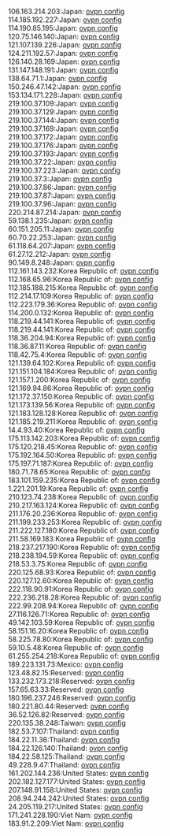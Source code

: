 106.163.214.203:Japan: [ovpn config](vpn/106_163_214_203.ovpn)  
114.185.192.227:Japan: [ovpn config](vpn/114_185_192_227.ovpn)  
114.190.85.195:Japan: [ovpn config](vpn/114_190_85_195.ovpn)  
120.75.146.140:Japan: [ovpn config](vpn/120_75_146_140.ovpn)  
121.107.139.226:Japan: [ovpn config](vpn/121_107_139_226.ovpn)  
124.211.192.57:Japan: [ovpn config](vpn/124_211_192_57.ovpn)  
126.140.28.169:Japan: [ovpn config](vpn/126_140_28_169.ovpn)  
131.147.148.191:Japan: [ovpn config](vpn/131_147_148_191.ovpn)  
138.64.71.1:Japan: [ovpn config](vpn/138_64_71_1.ovpn)  
150.246.47.142:Japan: [ovpn config](vpn/150_246_47_142.ovpn)  
153.134.171.228:Japan: [ovpn config](vpn/153_134_171_228.ovpn)  
219.100.37.109:Japan: [ovpn config](vpn/219_100_37_109.ovpn)  
219.100.37.129:Japan: [ovpn config](vpn/219_100_37_129.ovpn)  
219.100.37.144:Japan: [ovpn config](vpn/219_100_37_144.ovpn)  
219.100.37.169:Japan: [ovpn config](vpn/219_100_37_169.ovpn)  
219.100.37.172:Japan: [ovpn config](vpn/219_100_37_172.ovpn)  
219.100.37.176:Japan: [ovpn config](vpn/219_100_37_176.ovpn)  
219.100.37.193:Japan: [ovpn config](vpn/219_100_37_193.ovpn)  
219.100.37.22:Japan: [ovpn config](vpn/219_100_37_22.ovpn)  
219.100.37.223:Japan: [ovpn config](vpn/219_100_37_223.ovpn)  
219.100.37.3:Japan: [ovpn config](vpn/219_100_37_3.ovpn)  
219.100.37.86:Japan: [ovpn config](vpn/219_100_37_86.ovpn)  
219.100.37.87:Japan: [ovpn config](vpn/219_100_37_87.ovpn)  
219.100.37.96:Japan: [ovpn config](vpn/219_100_37_96.ovpn)  
220.214.87.214:Japan: [ovpn config](vpn/220_214_87_214.ovpn)  
59.138.1.235:Japan: [ovpn config](vpn/59_138_1_235.ovpn)  
60.151.205.11:Japan: [ovpn config](vpn/60_151_205_11.ovpn)  
60.70.22.253:Japan: [ovpn config](vpn/60_70_22_253.ovpn)  
61.118.64.207:Japan: [ovpn config](vpn/61_118_64_207.ovpn)  
61.27.12.212:Japan: [ovpn config](vpn/61_27_12_212.ovpn)  
90.149.8.248:Japan: [ovpn config](vpn/90_149_8_248.ovpn)  
112.161.143.232:Korea Republic of: [ovpn config](vpn/112_161_143_232.ovpn)  
112.168.65.96:Korea Republic of: [ovpn config](vpn/112_168_65_96.ovpn)  
112.185.188.215:Korea Republic of: [ovpn config](vpn/112_185_188_215.ovpn)  
112.214.17.109:Korea Republic of: [ovpn config](vpn/112_214_17_109.ovpn)  
112.223.179.36:Korea Republic of: [ovpn config](vpn/112_223_179_36.ovpn)  
114.200.0.132:Korea Republic of: [ovpn config](vpn/114_200_0_132.ovpn)  
118.219.44.141:Korea Republic of: [ovpn config](vpn/118_219_44_141.ovpn)  
118.219.44.141:Korea Republic of: [ovpn config](vpn/118_219_44_141.ovpn)  
118.36.204.94:Korea Republic of: [ovpn config](vpn/118_36_204_94.ovpn)  
118.36.87.11:Korea Republic of: [ovpn config](vpn/118_36_87_11.ovpn)  
118.42.75.4:Korea Republic of: [ovpn config](vpn/118_42_75_4.ovpn)  
121.139.64.102:Korea Republic of: [ovpn config](vpn/121_139_64_102.ovpn)  
121.151.104.184:Korea Republic of: [ovpn config](vpn/121_151_104_184.ovpn)  
121.157.1.200:Korea Republic of: [ovpn config](vpn/121_157_1_200.ovpn)  
121.169.94.86:Korea Republic of: [ovpn config](vpn/121_169_94_86.ovpn)  
121.172.37.150:Korea Republic of: [ovpn config](vpn/121_172_37_150.ovpn)  
121.173.139.56:Korea Republic of: [ovpn config](vpn/121_173_139_56.ovpn)  
121.183.128.128:Korea Republic of: [ovpn config](vpn/121_183_128_128.ovpn)  
121.185.219.211:Korea Republic of: [ovpn config](vpn/121_185_219_211.ovpn)  
14.4.93.40:Korea Republic of: [ovpn config](vpn/14_4_93_40.ovpn)  
175.113.142.203:Korea Republic of: [ovpn config](vpn/175_113_142_203.ovpn)  
175.120.218.45:Korea Republic of: [ovpn config](vpn/175_120_218_45.ovpn)  
175.192.164.50:Korea Republic of: [ovpn config](vpn/175_192_164_50.ovpn)  
175.197.71.187:Korea Republic of: [ovpn config](vpn/175_197_71_187.ovpn)  
180.71.78.65:Korea Republic of: [ovpn config](vpn/180_71_78_65.ovpn)  
183.101.159.235:Korea Republic of: [ovpn config](vpn/183_101_159_235.ovpn)  
1.221.201.19:Korea Republic of: [ovpn config](vpn/1_221_201_19.ovpn)  
210.123.74.238:Korea Republic of: [ovpn config](vpn/210_123_74_238.ovpn)  
210.217.163.124:Korea Republic of: [ovpn config](vpn/210_217_163_124.ovpn)  
211.176.20.236:Korea Republic of: [ovpn config](vpn/211_176_20_236.ovpn)  
211.199.233.253:Korea Republic of: [ovpn config](vpn/211_199_233_253.ovpn)  
211.222.127.180:Korea Republic of: [ovpn config](vpn/211_222_127_180.ovpn)  
211.58.169.183:Korea Republic of: [ovpn config](vpn/211_58_169_183.ovpn)  
218.237.217.190:Korea Republic of: [ovpn config](vpn/218_237_217_190.ovpn)  
218.238.194.59:Korea Republic of: [ovpn config](vpn/218_238_194_59.ovpn)  
218.53.3.75:Korea Republic of: [ovpn config](vpn/218_53_3_75.ovpn)  
220.125.68.93:Korea Republic of: [ovpn config](vpn/220_125_68_93.ovpn)  
220.127.12.60:Korea Republic of: [ovpn config](vpn/220_127_12_60.ovpn)  
222.118.90.91:Korea Republic of: [ovpn config](vpn/222_118_90_91.ovpn)  
222.236.218.28:Korea Republic of: [ovpn config](vpn/222_236_218_28.ovpn)  
222.99.208.94:Korea Republic of: [ovpn config](vpn/222_99_208_94.ovpn)  
27.116.126.71:Korea Republic of: [ovpn config](vpn/27_116_126_71.ovpn)  
49.142.103.59:Korea Republic of: [ovpn config](vpn/49_142_103_59.ovpn)  
58.151.16.20:Korea Republic of: [ovpn config](vpn/58_151_16_20.ovpn)  
58.225.78.80:Korea Republic of: [ovpn config](vpn/58_225_78_80.ovpn)  
59.10.5.48:Korea Republic of: [ovpn config](vpn/59_10_5_48.ovpn)  
61.255.254.218:Korea Republic of: [ovpn config](vpn/61_255_254_218.ovpn)  
189.223.131.73:Mexico: [ovpn config](vpn/189_223_131_73.ovpn)  
123.48.82.15:Reserved: [ovpn config](vpn/123_48_82_15.ovpn)  
133.232.173.218:Reserved: [ovpn config](vpn/133_232_173_218.ovpn)  
157.65.63.33:Reserved: [ovpn config](vpn/157_65_63_33.ovpn)  
180.196.237.246:Reserved: [ovpn config](vpn/180_196_237_246.ovpn)  
180.221.80.44:Reserved: [ovpn config](vpn/180_221_80_44.ovpn)  
36.52.126.82:Reserved: [ovpn config](vpn/36_52_126_82.ovpn)  
220.135.38.248:Taiwan: [ovpn config](vpn/220_135_38_248.ovpn)  
182.53.7.107:Thailand: [ovpn config](vpn/182_53_7_107.ovpn)  
184.22.11.36:Thailand: [ovpn config](vpn/184_22_11_36.ovpn)  
184.22.126.140:Thailand: [ovpn config](vpn/184_22_126_140.ovpn)  
184.22.58.125:Thailand: [ovpn config](vpn/184_22_58_125.ovpn)  
49.228.9.47:Thailand: [ovpn config](vpn/49_228_9_47.ovpn)  
161.202.144.236:United States: [ovpn config](vpn/161_202_144_236.ovpn)  
202.182.127.177:United States: [ovpn config](vpn/202_182_127_177.ovpn)  
207.148.91.158:United States: [ovpn config](vpn/207_148_91_158.ovpn)  
208.94.244.242:United States: [ovpn config](vpn/208_94_244_242.ovpn)  
24.205.119.217:United States: [ovpn config](vpn/24_205_119_217.ovpn)  
171.241.228.190:Viet Nam: [ovpn config](vpn/171_241_228_190.ovpn)  
183.91.2.209:Viet Nam: [ovpn config](vpn/183_91_2_209.ovpn)  
